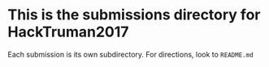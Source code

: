 # This is the submissions directory for HackTruman2017

Each submission is its own subdirectory. For directions, look to `README.md`
